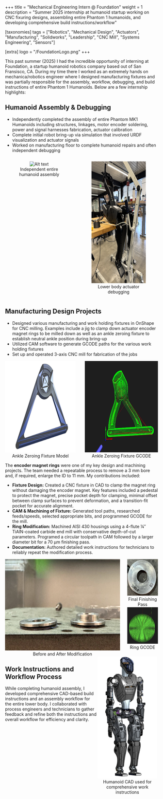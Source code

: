 +++
title = "Mechanical Engineering Intern @ Foundation"
weight = 1
description = "Summer 2025 internship at humanoid startup working on CNC fixuring designs, assembling entire Phantom 1 humanoids, and developing comprehensive build instructions/workflow"

[taxonomies]
tags = ["Robotics", "Mechanical Design", "Actuators", "Manufacturing", "Solidworks", "Leadership", "CNC Mill", "Systems Engineering", "Sensors"]

[extra]
logo = "/FoundationLogo.png"
+++

This past summer (2025) I had the incredible opportunity of interning at Foundation, a startup humanoid robotics company based out of San Fransisco, CA. During my time there I worked as an extremely hands on mechanica/robotics engineer where I designed manufacturing fixtures and was partially responsible for the assembly, workflow, debugging, and build instructions of entire Phantom 1 Humanoids. Below are a few internship highlights:

## Humanoid Assembly & Debugging
- Independently completed the assembly of entire Phantom MK1 Humanoids including structures, linkages, motor encoder soldering, power and signal harnesses fabrication, actuator calibration
- Complete initial robot bring-up via simulation that involved URDF visualization and actuator signals
- Worked on manufacturing floor to complete humanoid repairs and often independent debugging

<div style="display:flex; justify-content:center; gap:20px;">

  <figure style="text-align:center;">
    <img src="/FoundationBot.jpeg" height="400" alt="Alt text">
    <figcaption>Independent entire humanoid assembly</figcaption>
  </figure>

  <figure style="text-align:center;">
    <img src="/FoundationLegs.png" height="400" alt="Alt text">
    <figcaption>Lower body actuator debugging</figcaption>
  </figure>

</div>
 
## Manufacturing Design Projects
- Designed various manufacturing and work holding fixtures in OnShape for CNC milling. Examples include a jig to clamp down actuator encoder magnet rings to be milled down as well as an ankle zeroing fixture to establish neutral ankle position during bring-up 
- Utilized CAM software to generate GCODE paths for the various work holding fixtures
- Set up and operated 3-axis CNC mill for fabrication of the jobs

<div style="display:flex; justify-content:center; gap:30px;">

  <figure style="margin:0; text-align:center;">
    <img src="/zerofix.png" height="300" alt="Ankle Zeroing Fixture Model">
    <figcaption>Ankle Zeroing Fixture Model</figcaption>
  </figure>

  <figure style="margin:0; text-align:center;">
    <img src="/zerofixGCODE.jpg" height="300" alt="Ankle Zeroing Fixture GCODE">
    <figcaption>Ankle Zeroing Fixture GCODE</figcaption>
  </figure>

</div>

The **encoder magnet rings** were one of my key design and machining projects. The team needed a repeatable process to remove a 3 mm bore and, if required, enlarge the ID to 11 mm. My contributions included:
- **Fixture Design:** Created a CNC fixture in CAD to clamp the magnet ring without damaging the encoder magnet. Key features included a pedestal to protect the magnet, precise pocket depth for clamping, minimal offset between clamp surfaces to prevent deformation, and a transition-fit pocket for accurate alignment.
- **CAM & Machining of Fixture:** Generated tool paths, researched feeds/speeds, selected appropriate bits, and programmed GCODE for the mill.
- **Ring Modification:** Machined AISI 430 housings using a 4-flute ¼″ TiAlN-coated carbide end mill with conservative depth-of-cut parameters. Programed a circular toolpath in CAM followed by a larger diameter bit for a 70 µm finishing pass.
- **Documentation:** Authored detailed work instructions for technicians to reliably repeat the modification process.

<div style="display:flex; justify-content:center; align-items:flex-start; gap:24px;">

  <!-- LEFT: rectangle -->
  <figure style="margin:0; text-align:center;">
    <img src="/ringcompare.png" height="300" alt="Before and After Modification">
    <figcaption>Before and After Modification</figcaption>
  </figure>

  <!-- RIGHT: stacked squares -->
  <div style="display:flex; flex-direction:column; gap:1px;">
    <figure style="margin:0; text-align:center;">
      <img src="/ringfinalpass.png" height="120" alt="Final Finishing Pass">
      <figcaption>Final Finishing Pass</figcaption>
    </figure>
    <figure style="margin:0; text-align:center;">
      <img src="/ringpath.png" height="120" alt="Ring GCODE">
      <figcaption>Ring GCODE</figcaption>
    </figure>
  </div>

</div>

<div style="display:flex; justify-content:space-between; align-items:flex-start;">

  <!-- Left text -->
  <div style="max-width:60%;">
    <h2>Work Instructions and Workflow Process</h2>
    <p>
      While completing humanoid assembly, I developed comprehensive CAD-based build 
      instructions and an assembly workflow for the entire lower body. I collaborated 
      with process engineers and technicians to gather feedback and refine both the 
      instructions and overall workflow for efficiency and clarity.
    </p>
  </div>

  <!-- Right image -->
  <figure style="margin:0; text-align:center;">
    <img src="/FoundationCAD.png" height="400" alt="Humanoid CAD">
    <figcaption>Humanoid CAD used for comprehensive work instructions</figcaption>
  </figure>

</div>

